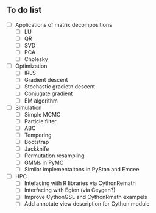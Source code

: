To do list
----------------------------------------

- [ ] Applications of matrix decompositions
    - [ ] LU
    - [ ] QR
    - [ ] SVD
    - [ ] PCA
    - [ ] Cholesky
- [ ] Optimization
	- [ ] IRLS
	- [ ] Gradient descent
	- [ ] Stochastic gradietn descent
	- [ ] Conjugate gradient
	- [ ] EM algorithm
- [ ] Simulation
	- [ ] Simple MCMC
	- [ ] Particle filter
	- [ ] ABC
	- [ ] Tempering
	- [ ] Bootstrap
	- [ ] Jackknife
	- [ ] Permutation resampling
	- [ ] GMMs in PyMC
	- [ ] Similar implementaitons in PyStan and Emcee
- [ ] HPC
	- [ ] Intefacing with R libraries via CythonRemath
	- [ ] Interfacing with Egien (via Ceygen?)
	- [ ] Improve CythonGSL and CythonRmath exampels
	- [ ] Add annotate view description for Cython module

